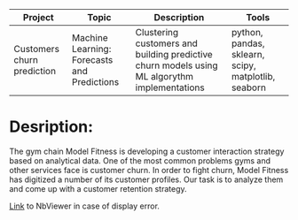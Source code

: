 | Project   | Topic   |Description                                                    | Tools |
|----------|--------|------------------------------------------------------------|-------------|
|Customers churn prediction|Machine Learning: Forecasts and Predictions|Clustering customers and building predictive churn models using ML algorythm implementations|python, pandas, sklearn, scipy, matplotlib, seaborn|
# Desription:
The gym chain Model Fitness is developing a customer interaction strategy based on analytical data.
One of the most common problems gyms and other services face is customer churn. In order to fight churn, Model Fitness has digitized a number of its customer profiles. Our task is to analyze them and come up with a customer retention strategy.

[Link](https://nbviewer.org/github/Susan-Calvin/Forecasts-and-Predictions/blob/main/9_ML_Forecasts%20and%20Predictions.ipynb) to NbViewer in case of display error.
